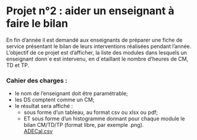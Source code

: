 # Projet n°2 : aider un enseignant à faire le bilan

En fin d’année il est demandé aux enseignants de préparer une fiche de service présentant le
bilan de leurs interventions réalisées pendant l’année. L’objectif de ce projet est d’afficher,
la liste des modules dans lesquels un enseignant donn´e est intervenu, en d´etaillant le nombre
d’heures de CM, TD et TP.  
### Cahier des charges :  
- le nom de l’enseignant doit être paramétrable;  
- les DS comptent comme un CM;  
- le résultat sera affiché :  
    - sous forme d’un tableau, au format csv ou xlsx ou pdf;  
    - ET sous forme d’un histogramme donnant pour chaque module le bilan CM/TD/TP (format libre, par exemple .png).  
[ADECal.csv](https://github.com/ytsangue/SAE105_Projet/blob/main/ADECal.csv)
